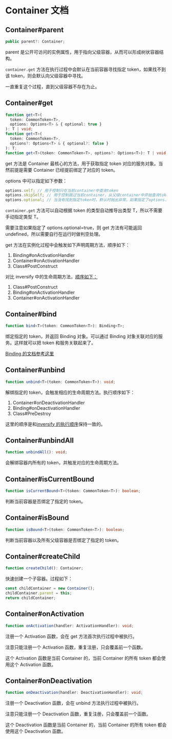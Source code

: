 # Container 文档

## Container#parent

```ts
public parent?: Container;
```

parent 是公开可访问的实例属性，用于指向父级容器，从而可以形成树状容器结构。

`container.get` 方法在执行过程中会默认在当前容器寻找指定 token，如果找不到该 token，则会默认向父级容器中寻找。

一直重复这个过程，直到父级容器不存在为止。

## Container#get

```ts
function get<T>(
  token: CommonToken<T>,
  options: Options<T> & { optional: true }
): T | void;
function get<T>(
  token: CommonToken<T>,
  options?: Options<T> & { optional?: false }
): T;
function get<T>(token: CommonToken<T>, options?: Options<T>): T | void;
```

get 方法是 Container 最核心的方法，用于获取指定 token 对应的服务对象。当然前提是需要 Container 已经提前绑定了对应的 token。

options 中可以指定如下参数：

```ts
options.self; // 用于控制只在当前container中查询token
options.skipSelf; // 用于控制跳过当前container，从父级container中开始查询token
options.optional; // 当没有找到指定token时，默认时抛出异常，如果指定了options.optional=true，那么返回undefined
```

`container.get` 方法可以自动根据 token 的类型自动推导出类型 T，所以不需要手动指定类型 T。

需要注意如果指定了 options.optional=true，则 get 方法有可能返回 undefined，所以需要自行在运行时做判空处理。

get 方法在实例化过程中会触发如下声明周期方法，顺序如下：

1. Binding#onActivationHandler
2. Container#onActivationHandler
3. Class#PostConstruct

对比 inversify 中的生命周期方法，[顺序如下：](https://inversify.io/docs/fundamentals/lifecycle/activation/)

1. Class#PostConstruct
2. Binding#onActivationHandler
3. Container#onActivationHandler

## Container#bind

```ts
function bind<T>(token: CommonToken<T>): Binding<T>;
```

绑定指定的 token，并返回 Binding 对象。可以通过 Binding 对象关联对应的服务。这样就可以把 token 和服务关联起来了。

[Binding 的文档参考这里](./BINDING.md)

## Container#unbind

```ts
function unbind<T>(token: CommonToken<T>): void;
```

解绑指定的 token，会触发相应的生命周期方法。执行顺序如下：

1. Container#onDeactivationHandler
2. Binding#onDeactivationHandler
3. Class#PreDestroy

这里的顺序是和[inversify 的执行顺序](https://inversify.io/docs/fundamentals/lifecycle/deactivation/)保持一致的。

## Container#unbindAll

```ts
function unbindAll(): void;
```

会解绑容器内所有的 token，并触发对应的生命周期方法。

## Container#isCurrentBound

```ts
function isCurrentBound<T>(token: CommonToken<T>): boolean;
```

判断当前容器是否绑定了指定的 token。

## Container#isBound

```ts
function isBound<T>(token: CommonToken<T>): boolean;
```

判断当前容器以及所有父级容器是否绑定了指定的 token。

## Container#createChild

```ts
function createChild(): Container;
```

快速创建一个子容器。过程如下：

```ts
const childContainer = new Container();
childContainer.parent = this;
return childContainer;
```

## Container#onActivation

```ts
function onActivation(handler: ActivationHandler): void;
```

注册一个 Activation 函数，会在 get 方法首次执行过程中被执行。

注意只能注册一个 Activation 函数，重复注册，只会覆盖前一个函数。

这个 Activation 函数是当前 Container 的，当前 Container 的所有 token 都会使用这个 Activation 函数。

## Container#onDeactivation

```ts
function onDeactivation(handler: DeactivationHandler): void;
```

注册一个 Deactivation 函数，会在 unbind 方法执行过程中被执行。

注意只能注册一个 Deactivation 函数，重复注册，只会覆盖前一个函数。

这个 Deactivation 函数是当前 Container 的，当前 Container 的所有 token 都会使用这个 Deactivation 函数。
